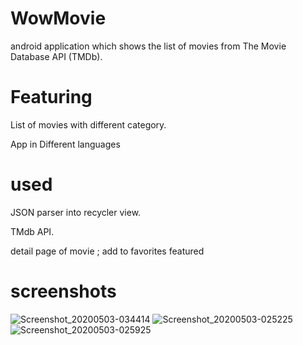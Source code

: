 # WowMovie
android application which shows the list of movies from The Movie Database API (TMDb).

# Featuring
List of movies with different category. 

App in Different languages

# used 
JSON parser into recycler view. 

TMdb API.

detail page of movie ; add to favorites featured

# screenshots

![Screenshot_20200503-034414](https://user-images.githubusercontent.com/47456990/80893583-491f0c80-8cf1-11ea-8d2e-07c97c60e6ad.jpg) ![Screenshot_20200503-025225](https://user-images.githubusercontent.com/47456990/80893594-74096080-8cf1-11ea-939a-87d9f2d4d75b.jpg)
![Screenshot_20200503-025925](https://user-images.githubusercontent.com/47456990/80893610-8edbd500-8cf1-11ea-9fb0-059250f50131.jpg)

